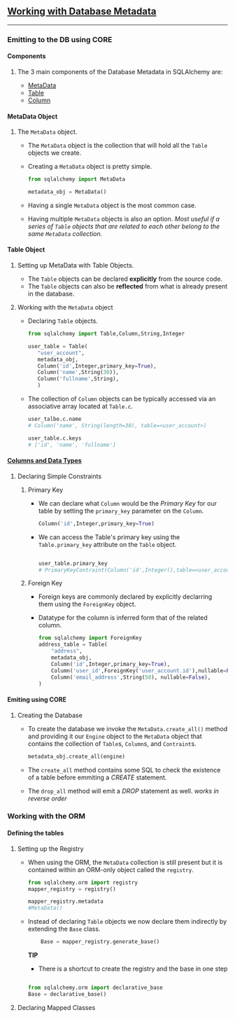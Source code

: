 ## [Working with Database Metadata](https://docs.sqlalchemy.org/en/14/core/metadata.html)

---

### Emitting to the DB using CORE

#### Components

1. The 3 main components of the Database Metadata in SQLAlchemy are:

   - [MetaData](https://docs.sqlalchemy.org/en/14/core/metadata.html#sqlalchemy.schema.MetaData)
   - [Table](https://docs.sqlalchemy.org/en/14/core/metadata.html#sqlalchemy.schema.Table)
   - [Column](https://docs.sqlalchemy.org/en/14/core/metadata.html#sqlalchemy.schema.Column)

#### MetaData Object

1. The `MetaData` object.

   - The `MetaData` object is the collection that will hold all the `Table` objects we create.
   - Creating a `MetaData` object is pretty simple.

     ```python
     from sqlalchemy import MetaData

     metadata_obj = MetaData()

     ```

   - Having a single `MetaData` object is the most common case.
   - Having multiple `MetaData` objects is also an option.
     _Most useful if a series of `Table` objects that are related to each other belong to the same `MetaData` collection._

#### Table Object

1. Setting up MetaData with Table Objects.

   - The `Table` objects can be declared **explicitly** from the source code.
   - The `Table` objects can also be **reflected** from what is already present in the database.

2. Working with the `MetaData` object

   - Declaring `Table` objects.

     ```python
     from sqlalchemy import Table,Column,String,Integer

     user_table = Table(
        "user_account",
        metadata_obj,
        Column('id',Integer,primary_key=True),
        Column('name',String(30)),
        Column('fullname',String),
        )
     ```

   - The collection of `Column` objects can be typically accessed via an associative array located at `Table.c`.

     ```python
     user_talbe.c.name
     # Column('name', String(length=30), table=<user_account>)

     user_table.c.keys
     # ['id', 'name', 'fullname']

     ```

#### [Columns and Data Types](https://docs.sqlalchemy.org/en/14/core/types.html)

1. Declaring Simple Constraints

   1. Primary Key

      - We can declare what `Column` would be the _Primary Key_ for our table by setting the `primary_key` parameter on the `Column`.

        ```python
        Column('id',Integer,primary_key=True)

        ```

      - We can access the Table's primary key using the `Table.primary_key` attribute on the `Table` object.

        ```python

        user_table.primary_key
        # PrimaryKeyContraint(Column('id',Integer(),table=<user_account>,primary_key=True,nullable=False))

        ```

   2. Foreign Key

      - Foreign keys are commonly declared by explicitly declarring them using the `ForeignKey` object.

      - Datatype for the column is inferred form that of the related column.

        ```python
        from sqlalchemy import ForeignKey
        address_table = Table(
            "address",
            metadata_obj,
            Column('id',Integer,primary_key=True),
            Column('user_id',ForeignKey('user_account.id'),nullable=False),
            Column('email_address',String(50), nullable=False),
        )
        ```

#### Emiting using CORE

1. Creating the Database

   - To create the database we invoke the `MetaData.create_all()` method and providing it our `Engine` object to the `MetaData` object that contains the collection of `Table`s, `Column`s, and `Contraint`s.

     ```python
     metadata_obj.create_all(engine)
     ```

   - The `create_all` method contains some SQL to check the existence of a table before emmiting a _CREATE_ statement.
   - The `drop_all` method will emit a _DROP_ statement as well. _works in reverse order_

### Working with the ORM

#### Defining the tables

1. Setting up the Registry

   - When using the ORM, the `MetaData` collection is still present but it is contained within an ORM-only object called the `registry`.

     ```python
     from sqlalchemy.orm import registry
     mapper_registry = registry()

     mapper_registry.metadata
     #MetaData()
     ```

   - Instead of declaring `Table` objects we now declare them indirectly by extending the `Base` class.

     ```python
         Base = mapper_registry.generate_base()
     ```

     **TIP**

     - There is a shortcut to create the registry and the base in one step

     ```python

     from sqlalchemy.orm import declarative_base
     Base = declarative_base()

     ```

2. Declaring Mapped Classes
